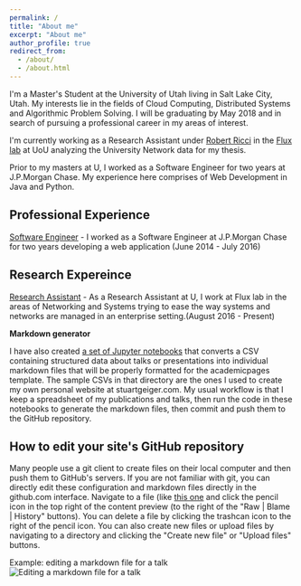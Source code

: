 ```yaml
---
permalink: /
title: "About me"
excerpt: "About me"
author_profile: true
redirect_from: 
  - /about/
  - /about.html
---
```




I'm a Master's Student at the University of Utah living in Salt Lake City, Utah. My interests lie in the fields of Cloud Computing, Distributed Systems and Algorithmic Problem Solving. I will be graduating by May 2018 and in search of pursuing a professional career in my areas of interest.

I'm currently working as a Research Assistant under [Robert Ricci](http://www.flux.utah.edu/users/ricci/) in the [Flux lab](https://www.flux.utah.edu/) at UoU analyzing the University Network data for my thesis.

Prior to my masters at U, I worked as a Software Engineer for two years at J.P.Morgan Chase. My experience here comprises of Web Development in Java and Python.

Professional Experience
------

[Software Engineer](https://tejakommineni.github.io/) - I worked as a Software Engineer at J.P.Morgan Chase for two years developing a web application (June 2014 - July 2016)

Research Expereince
------

[Research Assistant](https://tejakommineni.github.io/) - As a Research Assistant at U, I work at Flux lab in the areas of Networking and Systems trying to ease the way systems and networks are managed in an enterprise setting.(August 2016 - Present)

**Markdown generator**

I have also created [a set of Jupyter notebooks](https://github.com/academicpages/academicpages.github.io/tree/master/markdown_generator
) that converts a CSV containing structured data about talks or presentations into individual markdown files that will be properly formatted for the academicpages template. The sample CSVs in that directory are the ones I used to create my own personal website at stuartgeiger.com. My usual workflow is that I keep a spreadsheet of my publications and talks, then run the code in these notebooks to generate the markdown files, then commit and push them to the GitHub repository.

How to edit your site's GitHub repository
------
Many people use a git client to create files on their local computer and then push them to GitHub's servers. If you are not familiar with git, you can directly edit these configuration and markdown files directly in the github.com interface. Navigate to a file (like [this one](https://github.com/academicpages/academicpages.github.io/blob/master/_talks/2012-03-01-talk-1.md) and click the pencil icon in the top right of the content preview (to the right of the "Raw | Blame | History" buttons). You can delete a file by clicking the trashcan icon to the right of the pencil icon. You can also create new files or upload files by navigating to a directory and clicking the "Create new file" or "Upload files" buttons. 

Example: editing a markdown file for a talk
![Editing a markdown file for a talk](/images/editing-talk.png)
